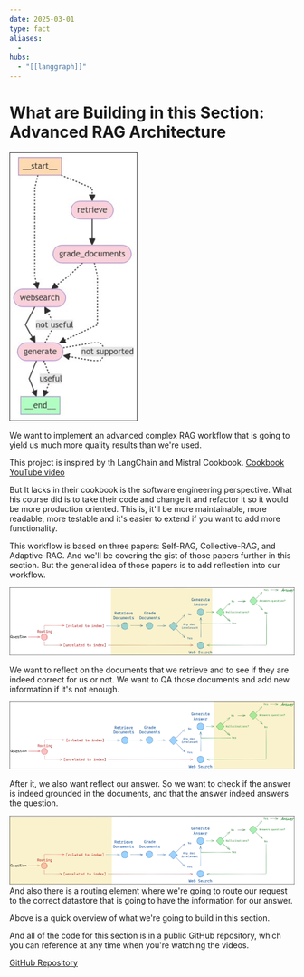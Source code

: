 ```yaml
---
date: 2025-03-01
type: fact
aliases:
  -
hubs:
  - "[[langgraph]]"
---
```


# What are Building in this Section: Advanced RAG Architecture

![adv-rag-arch.png](../assets/imgs/adv-rag-arch.png)

We want to implement an advanced complex RAG workflow that is going to yield us much more quality results than we're used.

This project is inspired by th LangChain and Mistral Cookbook.
[Cookbook](https://github.com/mistralai/cookbook/tree/main/third_party/langchain)
[YouTube video](https://www.youtube.com/watch?v=sgnrL7yo1TE)

But It lacks in their cookbook is the software engineering perspective. What his course did is to take their code and change it and refactor it so it would be more production oriented. This is, it'll be more maintainable, more readable, more testable and it's easier to extend if you want to add more functionality.

This workflow is based on three papers: Self-RAG, Collective-RAG, and Adaptive-RAG. And we'll be covering the gist of those papers further in this section. But the general idea of those papers is to add reflection into our workflow.

![reflectdocsenough.png](../assets/imgs/reflectdocsenough.png)

We want to reflect on the documents that we retrieve and to see if they are indeed correct for us or not. We want to QA those documents and add new information if it's not enough.


![reflectanswerrag.png](../assets/imgs/reflectanswerrag.png)

After it, we also want reflect our answer. So we want to check if the answer is indeed grounded in the documents, and that the answer indeed answers the question.

![alsothereisarouter.png](../assets/imgs/alsothereisarouter.png)
And also there is a routing element where we're going to route our request to the correct datastore that is going to have the information for our answer.

Above is a quick overview of what we're going to build in this section.

And all of the code for this section is in a public GitHub repository, which you can reference at any time when you're watching the videos.

[GitHub Repository](https://github.com/emarco177/langgaph-course)


